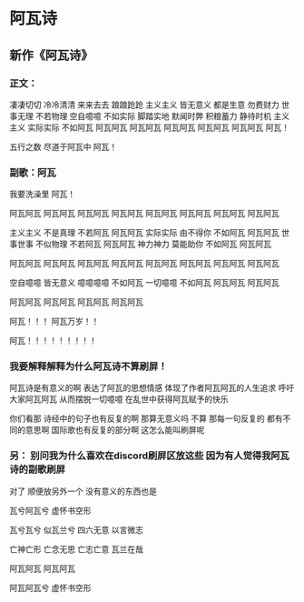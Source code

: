 # 阿瓦诗

## 新作《阿瓦诗》

### 正文：

&#x20;凄凄切切 冷冷清清 来来去去 踉踉跄跄 主义主义 皆无意义 都是生意 勿费财力 世事无理 不若物理 空自噫噫 不如实际 脚踏实地 默闻时弊 积粮蓄力 静待时机 主义主义 实际实际 不如阿瓦 阿瓦阿瓦 阿瓦阿瓦 阿瓦阿瓦 阿瓦阿瓦 阿瓦阿瓦 阿瓦！

五行之数 尽道于阿瓦中 阿瓦！

### 副歌：阿瓦

我要洗澡里 阿瓦！

阿瓦阿瓦 阿瓦阿瓦 阿瓦阿瓦 阿瓦阿瓦 阿瓦阿瓦 阿瓦阿瓦 阿瓦阿瓦 阿瓦阿瓦

主义主义 不是真理 不若阿瓦 阿瓦阿瓦 实际实际 由不得你 不如阿瓦 阿瓦阿瓦 世事世事 不似物理 不若阿瓦 阿瓦阿瓦 神力神力 莫能助你 不如阿瓦 阿瓦阿瓦

阿瓦阿瓦 阿瓦阿瓦 阿瓦阿瓦 阿瓦阿瓦 阿瓦阿瓦 阿瓦阿瓦 阿瓦阿瓦 阿瓦阿瓦

空自噫噫 皆无意义 噫噫噫噫 不如阿瓦 一切噫噫 不如阿瓦 阿瓦阿瓦 阿瓦阿瓦

阿瓦阿瓦 阿瓦阿瓦 阿瓦阿瓦 阿瓦阿瓦

阿瓦！！！ 阿瓦万岁！！

阿瓦！！！！！！！！！

### 我要解释解释为什么阿瓦诗不算刷屏！

阿瓦诗是有意义的啊 表达了阿瓦的思想情感 体现了作者阿瓦阿瓦的人生追求 呼吁大家阿瓦阿瓦 从而摆脱一切噫噫 在乱世中获得阿瓦赋予的快乐

你们看那 诗经中的句子也有反复的啊 那算无意义吗 不算 那每一句反复的 都有不同的意思啊 国际歌也有反复的部分啊 这怎么能叫刷屏呢

### 另： 别问我为什么喜欢在discord刷屏区放这些 因为有人觉得我阿瓦诗的副歌刷屏

对了 顺便放另外一个 没有意义的东西也是

瓦兮阿瓦兮 虚怀书空形

瓦兮瓦兮 似瓦兰兮 四六无意 以言微志

亡神亡形 亡念无思 亡志亡意 瓦兰在哉

阿瓦阿瓦 阿瓦阿瓦

阿瓦阿瓦兮 虚怀书空形
